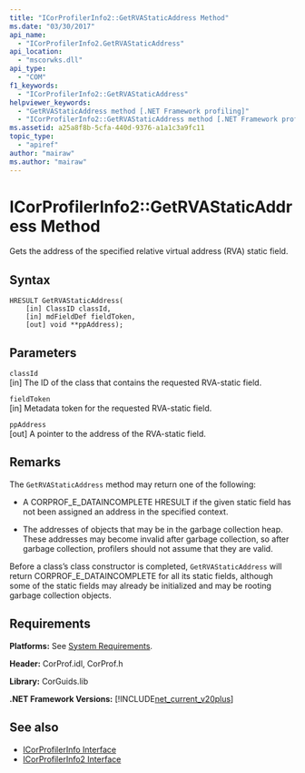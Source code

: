 ```yaml
---
title: "ICorProfilerInfo2::GetRVAStaticAddress Method"
ms.date: "03/30/2017"
api_name: 
  - "ICorProfilerInfo2.GetRVAStaticAddress"
api_location: 
  - "mscorwks.dll"
api_type: 
  - "COM"
f1_keywords: 
  - "ICorProfilerInfo2::GetRVAStaticAddress"
helpviewer_keywords: 
  - "GetRVAStaticAddress method [.NET Framework profiling]"
  - "ICorProfilerInfo2::GetRVAStaticAddress method [.NET Framework profiling]"
ms.assetid: a25a8f8b-5cfa-440d-9376-a1a1c3a9fc11
topic_type: 
  - "apiref"
author: "mairaw"
ms.author: "mairaw"
---
```

# ICorProfilerInfo2::GetRVAStaticAddress Method
Gets the address of the specified relative virtual address (RVA) static field.  
  
## Syntax  
  
```  
HRESULT GetRVAStaticAddress(  
    [in] ClassID classId,  
    [in] mdFieldDef fieldToken,  
    [out] void **ppAddress);  
```  
  
## Parameters  
 `classId`  
 [in] The ID of the class that contains the requested RVA-static field.  
  
 `fieldToken`  
 [in] Metadata token for the requested RVA-static field.  
  
 `ppAddress`  
 [out] A pointer to the address of the RVA-static field.  
  
## Remarks  
 The `GetRVAStaticAddress` method may return one of the following:  
  
-   A CORPROF_E_DATAINCOMPLETE HRESULT if the given static field has not been assigned an address in the specified context.  
  
-   The addresses of objects that may be in the garbage collection heap. These addresses may become invalid after garbage collection, so after garbage collection, profilers should not assume that they are valid.  
  
 Before a class’s class constructor is completed, `GetRVAStaticAddress` will return CORPROF_E_DATAINCOMPLETE for all its static fields, although some of the static fields may already be initialized and may be rooting garbage collection objects.  
  
## Requirements  
 **Platforms:** See [System Requirements](../../../../docs/framework/get-started/system-requirements.md).  
  
 **Header:** CorProf.idl, CorProf.h  
  
 **Library:** CorGuids.lib  
  
 **.NET Framework Versions:** [!INCLUDE[net_current_v20plus](../../../../includes/net-current-v20plus-md.md)]  
  
## See also
- [ICorProfilerInfo Interface](../../../../docs/framework/unmanaged-api/profiling/icorprofilerinfo-interface.md)
- [ICorProfilerInfo2 Interface](../../../../docs/framework/unmanaged-api/profiling/icorprofilerinfo2-interface.md)
